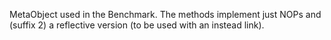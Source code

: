 MetaObject used in the Benchmark. The methods implement just NOPs and (suffix 2) a reflective version (to be used with an instead link).

